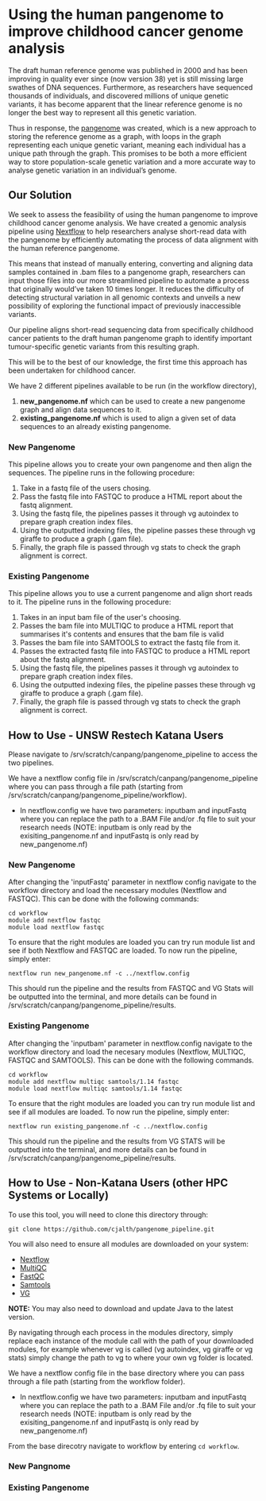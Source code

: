 # Using the human pangenome to improve childhood cancer genome analysis
The draft human reference genome was published in 2000 and has been improving in quality ever since (now version 38) yet is still missing large swathes of DNA sequences. Furthermore, as researchers have sequenced thousands of individuals, and discovered millions of unique genetic variants, it has become apparent that the linear reference genome is no longer the best way to represent all this genetic variation. 

Thus in response, the [pangenome](https://www.nature.com/articles/s41586-023-05896-x#citeas) was created, which is a new approach to storing the reference genome as a graph, with loops in the graph representing each unique genetic variant, meaning each individual has a unique path through the graph. This promises to be both a more efficient way to store population-scale genetic variation and a more accurate way to analyse genetic variation in an individual’s genome.

## Our Solution
We seek to assess the feasibility of using the human pangenome to improve childhood cancer genome analysis. We have created a genomic analysis pipeline using [Nextflow](https://www.nextflow.io/) to help researchers analyse short-read data with the pangenome by efficiently automating the process of data alignment with the human reference pangenome. 

This means that instead of manually entering, converting and aligning data samples contained in .bam files to a pangenome graph, researchers can input those files into our more streamlined pipeline to automate a process that originally would’ve taken 10 times longer. It reduces the difficulty of detecting structural variation in all genomic contexts and unveils a new possibility of exploring the functional impact of previously inaccessible variants. 

Our pipeline aligns short-read sequencing data from specifically childhood cancer patients to the draft human pangenome graph to identify important tumour-specific genetic variants from this resulting graph.

This will be to the best of our knowledge, the first time this approach has been undertaken for childhood cancer.

We have 2 different pipelines available to be run (in the workflow directory), 
1. **new_pangenome.nf** which can be used to create a new pangenome graph and align data sequences to it.
2. **existing_pangenome.nf** which is used to align a given set of data sequences to an already existing pangenome.

### New Pangenome
This pipeline allows you to create your own pangenome and then align the sequences.
The pipeline runs in the following procedure:
1. Take in a fastq file of the users chosing.
2. Pass the fastq file into FASTQC to produce a HTML report about the fastq alignment.
3. Using the fastq file, the pipelines passes it through vg autoindex to prepare graph creation index files.
4. Using the outputted indexing files, the pipeline passes these through vg giraffe to produce a graph (.gam file).
5. Finally, the graph file is passed through vg stats to check the graph alignment is correct.

### Existing Pangenome
This pipeline allows you to use a current pangenome and align short reads to it.
The pipeline runs in the following procedure:
1. Takes in an input bam file of the user's choosing.
2. Passes the bam file into MULTIQC to produce a HTML report that summarises it's contents and ensures that the bam file is valid
3. Passes the bam file into SAMTOOLS to extract the fastq file from it.
4. Passes the extracted fastq file into FASTQC to produce a HTML report about the fastq alignment.
5. Using the fastq file, the pipelines passes it through vg autoindex to prepare graph creation index files.
6. Using the outputted indexing files, the pipeline passes these through vg giraffe to produce a graph (.gam file).
7. Finally, the graph file is passed through vg stats to check the graph alignment is correct.

## How to Use - UNSW Restech Katana Users
Please navigate to /srv/scratch/canpang/pangenome_pipeline to access the two pipelines.

We have a nextflow config file in /srv/scratch/canpang/pangenome_pipeline where you can pass through a file path (starting from /srv/scratch/canpang/pangenome_pipeline/workflow).
- In nextflow.config we have two parameters: inputbam and inputFastq where you can replace the path to a .BAM File and/or .fq file to suit your research needs (NOTE: inputbam is only read by the exisiting_pangenome.nf and inputFastq is only read by new_pangenome.nf)

### New Pangenome
After changing the 'inputFastq' parameter in nextflow config navigate to the workflow directory and load the necessary modules (Nextflow and FASTQC). This can be done with the following commands:
```
cd workflow
module add nextflow fastqc
module load nextflow fastqc
```

To ensure that the right modules are loaded you can try run module list and see if both Nextflow and FASTQC are loaded. To now run the pipeline, simply enter:
```
nextflow run new_pangenome.nf -c ../nextflow.config
```

This should run the pipeline and the results from FASTQC and VG Stats will be outputted into the terminal, and more details can be found in /srv/scratch/canpang/pangenome_pipeline/results.

### Existing Pangenome
After changing the 'inputbam' parameter in nextflow.config navigate to the workflow directory and load the necesary modules (Nextflow, MULTIQC, FASTQC and SAMTOOLS). This can be done with the following commands.
```
cd workflow
module add nextflow multiqc samtools/1.14 fastqc 
module load nextflow multiqc samtools/1.14 fastqc 
```

To ensure that the right modules are loaded you can try run module list and see if all modules are loaded. To now run the pipeline, simply enter:
```
nextflow run existing_pangenome.nf -c ../nextflow.config
```

This should run the pipeline and the results from VG STATS will be outputted into the terminal, and more details can be found in /srv/scratch/canpang/pangenome_pipeline/results.


## How to Use - Non-Katana Users (other HPC Systems or Locally)

To use this tool, you will need to clone this directory through:
```
git clone https://github.com/cjalth/pangenome_pipeline.git
```

You will also need to ensure all modules are downloaded on your system:
- [Nextflow](https://www.nextflow.io/docs/latest/install.html)
- [MultiQC](https://multiqc.info/docs/getting_started/installation/)
- [FastQC](https://www.bioinformatics.babraham.ac.uk/projects/fastqc/)
- [Samtools](https://www.htslib.org/download/)
- [VG](https://github.com/vgteam/vg/releases/tag/v1.58.0)

**NOTE:** You may also need to download and update Java to the latest version.

By navigating through each process in the modules directory, simply replace each instance of the module call with the path of your downloaded modules, for example whenever vg is called (vg autoindex, vg giraffe or vg stats) simply change the path to vg to where your own vg folder is located.

We have a nextflow config file in the base directory where you can pass through a file path (starting from the workflow folder).
- In nextflow.config we have two parameters: inputbam and inputFastq where you can replace the path to a .BAM File and/or .fq file to suit your research needs (NOTE: inputbam is only read by the exisiting_pangenome.nf and inputFastq is only read by new_pangenome.nf)

From the base direcotry navigate to workflow by entering ```cd workflow```.

### New Pangnome


### Existing Pangenome

